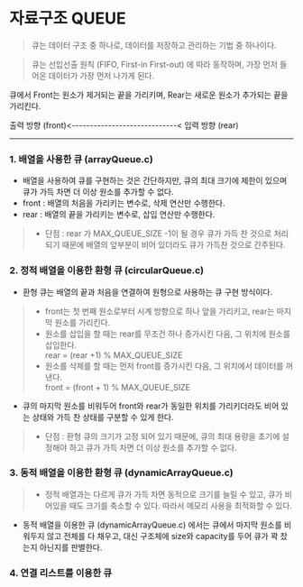 # 자료구조 QUEUE
> 큐는 데이터 구조 중 하나로, 데이터를 저장하고 관리하는 기법 중 하나이다. 

> 큐는 선입선출 원칙 (FIFO, First-in First-out) 에 따라 동작하며, 가장 먼저 들어온 데이터가 가장 먼저 나가게 된다.

큐에서 Front는 원소가 제거되는 끝을 가리키며, Rear는 새로운 원소가 추가되는 끝을 가리킨다. 

출력 방향 (front)<-----------------------------< 입력 방향 (rear)

* * * 
### 1. 배열을 사용한 큐 (arrayQueue.c)
* 배열을 사용하여 큐를 구현하는 것은 간단하지만, 큐의 최대 크기에 제한이 있으며 큐가 가득 차면 더 이상 원소를 추가할 수 없다. 
* front : 배열의 처음을 가리키는 변수로, 삭제 연산만 수행한다. 
* rear : 배열의 끝을 가리키는 변수로, 삽입 연산만 수행한다. 
> * 단점 : rear 가 MAX_QUEUE_SIZE -1이 될 경우 큐가 가득 찬 것으로 처리되기 때문에 배열의 앞부분이 비어 있더라도 큐가 가득찬 것으로 간주된다. 


### 2. 정적 배열을 이용한 환형 큐 (circularQueue.c)
* 환형 큐는 배열의 끝과 처음을 연결하여 원형으로 사용하는 큐 구현 방식이다.
> * front는 첫 번째 원소로부터 시계 방향으로 하나 앞을 가리키고, rear는 마지막 원소를 가리킨다.
> *  원소를 삽입을 할 때는 rear를 무조건 하나 증가시킨 다음, 그 위치에 원소를 삽입한다. <br>
rear = (rear +1) % MAX_QUEUE_SIZE
> * 원소를 삭제를 할 때는 먼저 front를 증가시킨 다음, 그 위치에서 데이터를 꺼낸다. <br> 
front = (front + 1) % MAX_QUEUE_SIZE
* 큐의 마지막 원소를 비워두어 front와 rear가 동일한 위치를 가리키더라도 비어 있는 상태와 가득 찬 상태를 구분할 수 있게 한다. 
> * 단점 : 환형 큐의 크기가 고정 되어 있기 때문에, 큐의 최대 용량을 초기에 설정해야 하고 큐가 가득 차면 더 이상 원소를 추가할 수 없다. 

### 3. 동적 배열을 이용한 환형 큐 (dynamicArrayQueue.c)
> * 정적 배열과는 다르게 큐가 가득 차면 동적으로 크기를 늘릴 수 있고, 큐가 비어있을 때도 크기를 축소할 수 있다. 따라서 메모리 사용을 최적화할 수 있다. 

* 동적 배열을 이용한 큐 (dynamicArrayQueue.c) 에서는 큐에서 마지막 원소를 비워두지 않고 전체를 다 채우고, 대신 구조체에 size와 capacity를 두어 큐가 꽉 찼는지 아닌지를 판별한다. 

### 4. 연결 리스트를 이용한 큐
